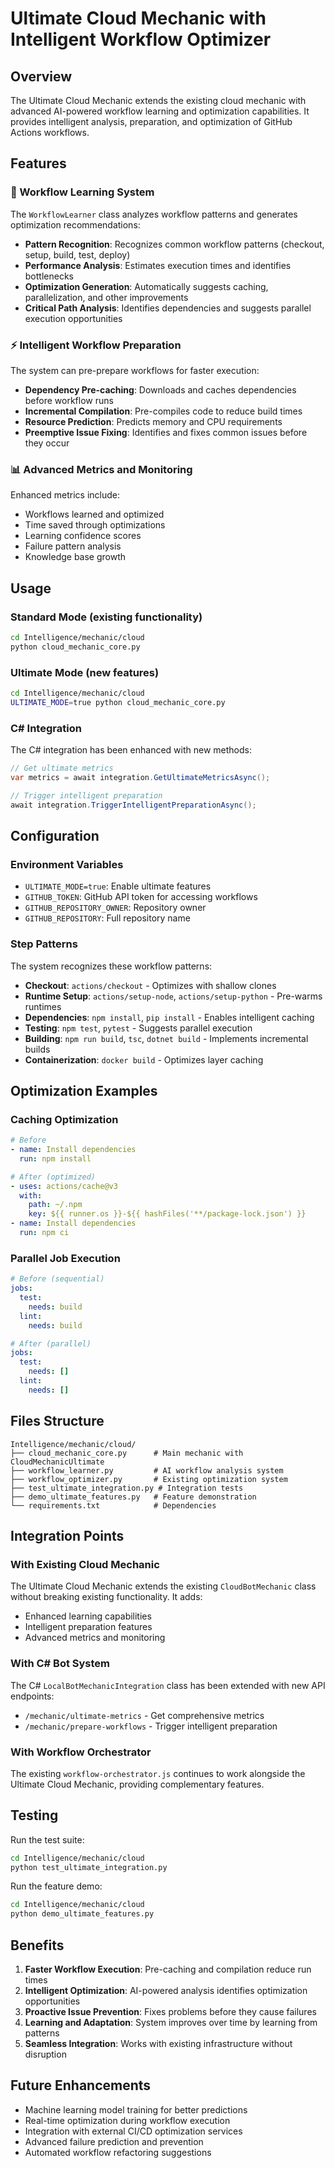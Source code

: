 # Ultimate Cloud Mechanic with Intelligent Workflow Optimizer

## Overview

The Ultimate Cloud Mechanic extends the existing cloud mechanic with advanced AI-powered workflow learning and optimization capabilities. It provides intelligent analysis, preparation, and optimization of GitHub Actions workflows.

## Features

### 🧠 Workflow Learning System

The `WorkflowLearner` class analyzes workflow patterns and generates optimization recommendations:

- **Pattern Recognition**: Recognizes common workflow patterns (checkout, setup, build, test, deploy)
- **Performance Analysis**: Estimates execution times and identifies bottlenecks
- **Optimization Generation**: Automatically suggests caching, parallelization, and other improvements
- **Critical Path Analysis**: Identifies dependencies and suggests parallel execution opportunities

### ⚡ Intelligent Workflow Preparation

The system can pre-prepare workflows for faster execution:

- **Dependency Pre-caching**: Downloads and caches dependencies before workflow runs
- **Incremental Compilation**: Pre-compiles code to reduce build times
- **Resource Prediction**: Predicts memory and CPU requirements
- **Preemptive Issue Fixing**: Identifies and fixes common issues before they occur

### 📊 Advanced Metrics and Monitoring

Enhanced metrics include:
- Workflows learned and optimized
- Time saved through optimizations
- Learning confidence scores
- Failure pattern analysis
- Knowledge base growth

## Usage

### Standard Mode (existing functionality)

```bash
cd Intelligence/mechanic/cloud
python cloud_mechanic_core.py
```

### Ultimate Mode (new features)

```bash
cd Intelligence/mechanic/cloud
ULTIMATE_MODE=true python cloud_mechanic_core.py
```

### C# Integration

The C# integration has been enhanced with new methods:

```csharp
// Get ultimate metrics
var metrics = await integration.GetUltimateMetricsAsync();

// Trigger intelligent preparation
await integration.TriggerIntelligentPreparationAsync();
```

## Configuration

### Environment Variables

- `ULTIMATE_MODE=true`: Enable ultimate features
- `GITHUB_TOKEN`: GitHub API token for accessing workflows
- `GITHUB_REPOSITORY_OWNER`: Repository owner
- `GITHUB_REPOSITORY`: Full repository name

### Step Patterns

The system recognizes these workflow patterns:

- **Checkout**: `actions/checkout` - Optimizes with shallow clones
- **Runtime Setup**: `actions/setup-node`, `actions/setup-python` - Pre-warms runtimes
- **Dependencies**: `npm install`, `pip install` - Enables intelligent caching
- **Testing**: `npm test`, `pytest` - Suggests parallel execution
- **Building**: `npm run build`, `tsc`, `dotnet build` - Implements incremental builds
- **Containerization**: `docker build` - Optimizes layer caching

## Optimization Examples

### Caching Optimization

```yaml
# Before
- name: Install dependencies
  run: npm install

# After (optimized)
- uses: actions/cache@v3
  with:
    path: ~/.npm
    key: ${{ runner.os }}-${{ hashFiles('**/package-lock.json') }}
- name: Install dependencies
  run: npm ci
```

### Parallel Job Execution

```yaml
# Before (sequential)
jobs:
  test:
    needs: build
  lint:
    needs: build

# After (parallel)
jobs:
  test:
    needs: []
  lint:
    needs: []
```

## Files Structure

```
Intelligence/mechanic/cloud/
├── cloud_mechanic_core.py      # Main mechanic with CloudMechanicUltimate
├── workflow_learner.py         # AI workflow analysis system
├── workflow_optimizer.py       # Existing optimization system
├── test_ultimate_integration.py # Integration tests
├── demo_ultimate_features.py   # Feature demonstration
└── requirements.txt            # Dependencies
```

## Integration Points

### With Existing Cloud Mechanic

The Ultimate Cloud Mechanic extends the existing `CloudBotMechanic` class without breaking existing functionality. It adds:

- Enhanced learning capabilities
- Intelligent preparation features
- Advanced metrics and monitoring

### With C# Bot System

The C# `LocalBotMechanicIntegration` class has been extended with new API endpoints:

- `/mechanic/ultimate-metrics` - Get comprehensive metrics
- `/mechanic/prepare-workflows` - Trigger intelligent preparation

### With Workflow Orchestrator

The existing `workflow-orchestrator.js` continues to work alongside the Ultimate Cloud Mechanic, providing complementary features.

## Testing

Run the test suite:

```bash
cd Intelligence/mechanic/cloud
python test_ultimate_integration.py
```

Run the feature demo:

```bash
cd Intelligence/mechanic/cloud
python demo_ultimate_features.py
```

## Benefits

1. **Faster Workflow Execution**: Pre-caching and compilation reduce run times
2. **Intelligent Optimization**: AI-powered analysis identifies optimization opportunities
3. **Proactive Issue Prevention**: Fixes problems before they cause failures
4. **Learning and Adaptation**: System improves over time by learning from patterns
5. **Seamless Integration**: Works with existing infrastructure without disruption

## Future Enhancements

- Machine learning model training for better predictions
- Real-time optimization during workflow execution
- Integration with external CI/CD optimization services
- Advanced failure prediction and prevention
- Automated workflow refactoring suggestions